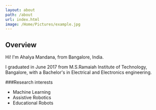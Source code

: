 ```yaml
---
layout: about
path: /about
url: index.html
image: /Home/Pictures/example.jpg
---
```


## Overview

Hi! I'm Ahalya Mandana, from Bangalore, India.

I graduated in June 2017 from M.S.Ramaiah Institute of Technology, Bangalore, with a Bachelor's in Electrical and Electronics engineering. 

###Research interests
* Machine Learning
* Assistive Robotics
* Educational Robots 
